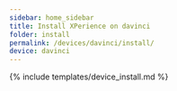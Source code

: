```yaml
---
sidebar: home_sidebar
title: Install XPerience on davinci
folder: install
permalink: /devices/davinci/install/
device: davinci
---
```

{% include templates/device_install.md %}
